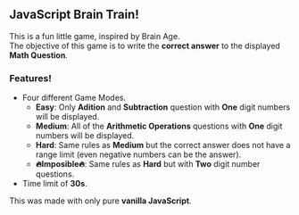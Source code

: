 ## JavaScript Brain Train!  
This is a fun little game, inspired by Brain Age.   
The objective of this game is to write the **correct answer** to the displayed **Math Question**.     
### Features!   
  - Four different Game Modes.  
    - **Easy**: Only **Adition** and **Subtraction** question with **One** digit numbers will be displayed.   
    - **Medium**: All of the **Arithmetic Operations** questions with **One** digit numbers will be displayed.  
    - **Hard**: Same rules as **Medium** but the correct answer does not have a range limit (even negative numbers can be the answer).  
    - **🔥Imposible🔥**: Same rules as **Hard** but with **Two** digit number questions.  
  - Time limit of **30s**. 

This was made with only pure **vanilla JavaScript**.
